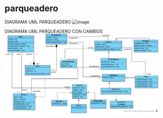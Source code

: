 # parqueadero


DIAGRAMA UML PARQUEADERO
![image](https://github.com/user-attachments/assets/f12f3fde-f013-4373-aee3-68bf534e0385)




DIAGRAMA UML PARQUEADERO CON CAMBIOS
![alt text](DiagramaParqueaderoV2-1.png)
